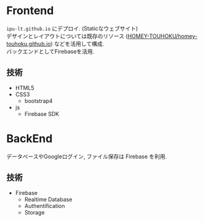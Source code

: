 
# Frontend

`ipu-lt.github.io` にデプロイ. (Staticなウェブサイト)  
デザインとレイアウトについては既存のリソース ([HOMEY-TOUHOKU/homey-touhoku.github.io](HOMEY-TOUHOKU/homey-touhoku.github.io)) などを活用して構成.  
バックエンドとしてFirebaseを活用.   
  
## 技術
* HTML5
* CSS3
  * bootstrap4
* js
  * Firebase SDK

# BackEnd

データベースやGoogleログイン, ファイル保存は Firebase を利用.

## 技術
* Firebase
  * Realtime Database
  * Authentification
  * Storage


